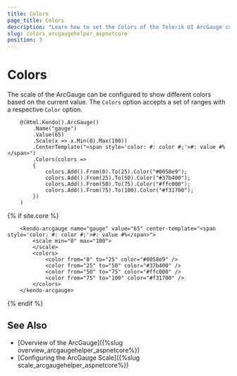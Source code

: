 ```yaml
---
title: Colors
page_title: Colors
description: "Learn how to set the Colors of the Telerik UI ArcGauge component for {{ site.framework }}."
slug: colors_arcgaugehelper_aspnetcore
position: 3
---
```


# Colors

The scale of the ArcGauge can be configured to show different colors based on the current value. The `Colors` option accepts a set of ranges with a respective `Color` option.

```HtmlHelper
    @(Html.Kendo().ArcGauge()
        .Name("gauge")
        .Value(65)
        .Scale(x => x.Min(0).Max(100))
        .CenterTemplate("<span style='color: #: color #;'>#: value #%</span>")
        .Colors(colors =>
        {
            colors.Add().From(0).To(25).Color("#0058e9");
            colors.Add().From(25).To(50).Color("#37b400");
            colors.Add().From(50).To(75).Color("#ffc000");
            colors.Add().From(75).To(100).Color("#f31700");
        })
    )
```
{% if site.core %}
```TagHelper
    <kendo-arcgauge name="gauge" value="65" center-template="<span style='color: #: color #;'>#: value #%</span>">
        <scale min="0" max="100">
        </scale>
        <colors>
            <color from="0" to="25" color="#0058e9" />
            <color from="25" to="50" color="#37b400" />
            <color from="50" to="75" color="#ffc000" />
            <color from="75" to="100" color="#f31700" />
        </colors>
    </kendo-arcgauge>
```
{% endif %}

## See Also

* [Overview of the ArcGauge]({%slug overview_arcgaugehelper_aspnetcore%})
* [Configuring the ArcGauge Scale]({%slug scale_arcgaugehelper_aspnetcore%})
